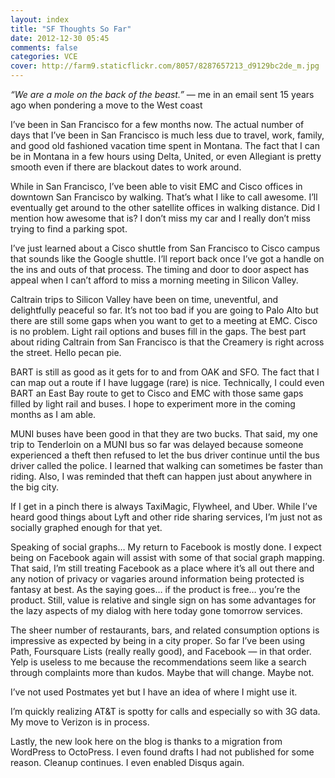```yaml
---
layout: index
title: "SF Thoughts So Far"
date: 2012-12-30 05:45
comments: false
categories: VCE
cover: http://farm9.staticflickr.com/8057/8287657213_d9129bc2de_m.jpg
---
```


_“We are a mole on the back of the beast.”_ — me in an email sent 15 years ago when pondering a move to the West coast

<a href="http://www.flickr.com/photos/jcuthrell/8287657213/"></a>

I’ve been in San Francisco for a few months now. The actual number of days that I’ve been in San Francisco is much less due to travel, work, family, and good old fashioned vacation time spent in Montana. The fact that I can be in Montana in a few hours using Delta, United, or even Allegiant is pretty smooth even if there are blackout dates to work around.

While in San Francisco, I’ve been able to visit EMC and Cisco offices in downtown San Francisco by walking. That’s what I like to call awesome. I’ll eventually get around to the other satellite offices in walking distance. Did I mention how awesome that is? I don’t miss my car and I really don’t miss trying to find a parking spot.

I’ve just learned about a Cisco shuttle from San Francisco to Cisco campus that sounds like the Google shuttle. I’ll report back once I’ve got a handle on the ins and outs of that process. The timing and door to door aspect has appeal when I can’t afford to miss a morning meeting in Silicon Valley.

Caltrain trips to Silicon Valley have been on time, uneventful, and delightfully peaceful so far. It’s not too bad if you are going to Palo Alto but there are still some gaps when you want to get to a meeting at EMC. Cisco is no problem. Light rail options and buses fill in the gaps. The best part about riding Caltrain from San Francisco is that the Creamery is right across the street. Hello pecan pie.

<a href="http://www.flickr.com/photos/jcuthrell/8288716990/"></a> BART is still as good as it gets for to and from OAK and SFO. The fact that I can map out a route if I have luggage (rare) is nice. Technically, I could even BART an East Bay route to get to Cisco and EMC with those same gaps filled by light rail and buses. I hope to experiment more in the coming months as I am able.

MUNI buses have been good in that they are two bucks. That said, my one trip to Tenderloin on a MUNI bus so far was delayed because someone experienced a theft then refused to let the bus driver continue until the bus driver called the police. I learned that walking can sometimes be faster than riding. Also, I was reminded that theft can happen just about anywhere in the big city.

If I get in a pinch there is always TaxiMagic, Flywheel, and Uber. While I’ve heard good things about Lyft and other ride sharing services, I’m just not as socially graphed enough for that yet.

Speaking of social graphs… My return to Facebook is mostly done. I expect being on Facebook again will assist with some of that social graph mapping. That said, I’m still treating Facebook as a place where it’s all out there and any notion of privacy or vagaries around information being protected is fantasy at best. As the saying goes… if the product is free… you’re the product. Still, value is relative and single sign on has some advantages for the lazy aspects of my dialog with here today gone tomorrow services.

The sheer number of restaurants, bars, and related consumption options is impressive as expected by being in a city proper. So far I’ve been using Path, Foursquare Lists (really really good), and Facebook — in that order. Yelp is useless to me because the recommendations seem like a search through complaints more than kudos. Maybe that will change. Maybe not.

I’ve not used Postmates yet but I have an idea of where I might use it.

I’m quickly realizing AT&T is spotty for calls and especially so with 3G data. My move to Verizon is in process.

Lastly, the new look here on the blog is thanks to a migration from WordPress to OctoPress. I even found drafts I had not published for some reason. Cleanup continues. I even enabled Disqus again.
